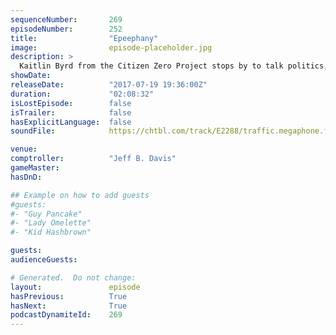 ```yaml
---
sequenceNumber:       269
episodeNumber:        252
title:                "Epeephany"
image:                episode-placeholder.jpg
description: >
  Kaitlin Byrd from the Citizen Zero Project stops by to talk politics, then the gang explores their inner cow while role playing. Featuring Dan Harmon, Jeff Davis, Spencer Crittenden, and Steve Levy.
showDate:             
releaseDate:          "2017-07-19 19:36:00Z"
duration:             "02:08:32"
isLostEpisode:        false
isTrailer:            false
hasExplicitLanguage:  false
soundFile:            https://chtbl.com/track/E2288/traffic.megaphone.fm/STA6825371497.mp3

venue:                
comptroller:          "Jeff B. Davis"
gameMaster:           
hasDnD:               

## Example on how to add guests
#guests:
#- "Guy Pancake"
#- "Lady Omelette"
#- "Kid Hashbrown"

guests:
audienceGuests:

# Generated.  Do not change:
layout:               episode
hasPrevious:          True
hasNext:              True
podcastDynamiteId:    269
---
```

